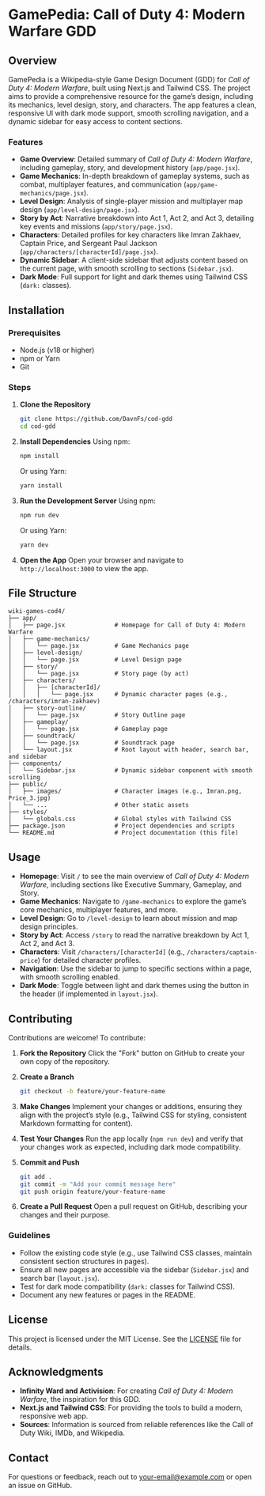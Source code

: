 # GamePedia: Call of Duty 4: Modern Warfare GDD

## Overview

GamePedia is a Wikipedia-style Game Design Document (GDD) for *Call of Duty 4: Modern Warfare*, built using Next.js and Tailwind CSS. The project aims to provide a comprehensive resource for the game’s design, including its mechanics, level design, story, and characters. The app features a clean, responsive UI with dark mode support, smooth scrolling navigation, and a dynamic sidebar for easy access to content sections.

### Features
- **Game Overview**: Detailed summary of *Call of Duty 4: Modern Warfare*, including gameplay, story, and development history (`app/page.jsx`).
- **Game Mechanics**: In-depth breakdown of gameplay systems, such as combat, multiplayer features, and communication (`app/game-mechanics/page.jsx`).
- **Level Design**: Analysis of single-player mission and multiplayer map design (`app/level-design/page.jsx`).
- **Story by Act**: Narrative breakdown into Act 1, Act 2, and Act 3, detailing key events and missions (`app/story/page.jsx`).
- **Characters**: Detailed profiles for key characters like Imran Zakhaev, Captain Price, and Sergeant Paul Jackson (`app/characters/[characterId]/page.jsx`).
- **Dynamic Sidebar**: A client-side sidebar that adjusts content based on the current page, with smooth scrolling to sections (`Sidebar.jsx`).
- **Dark Mode**: Full support for light and dark themes using Tailwind CSS (`dark:` classes).

## Installation

### Prerequisites
- Node.js (v18 or higher)
- npm or Yarn
- Git

### Steps
1. **Clone the Repository**
   ```bash
   git clone https://github.com/DavnFs/cod-gdd
   cd cod-gdd
   ```

2. **Install Dependencies**
   Using npm:
   ```bash
   npm install
   ```
   Or using Yarn:
   ```bash
   yarn install
   ```

3. **Run the Development Server**
   Using npm:
   ```bash
   npm run dev
   ```
   Or using Yarn:
   ```bash
   yarn dev
   ```

4. **Open the App**
   Open your browser and navigate to `http://localhost:3000` to view the app.

## File Structure

```
wiki-games-cod4/
├── app/
│   ├── page.jsx              # Homepage for Call of Duty 4: Modern Warfare
│   ├── game-mechanics/
│   │   └── page.jsx          # Game Mechanics page
│   ├── level-design/
│   │   └── page.jsx          # Level Design page
│   ├── story/
│   │   └── page.jsx          # Story page (by act)
│   ├── characters/
│   │   ├── [characterId]/
│   │   │   └── page.jsx      # Dynamic character pages (e.g., /characters/imran-zakhaev)
│   ├── story-outline/
│   │   └── page.jsx          # Story Outline page
│   ├── gameplay/
│   │   └── page.jsx          # Gameplay page
│   ├── soundtrack/
│   │   └── page.jsx          # Soundtrack page
│   └── layout.jsx            # Root layout with header, search bar, and sidebar
├── components/
│   └── Sidebar.jsx           # Dynamic sidebar component with smooth scrolling
├── public/
│   ├── images/               # Character images (e.g., Imran.png, Price_3.jpg)
│   └── ...                   # Other static assets
├── styles/
│   └── globals.css           # Global styles with Tailwind CSS
├── package.json              # Project dependencies and scripts
└── README.md                 # Project documentation (this file)
```

## Usage

- **Homepage**: Visit `/` to see the main overview of *Call of Duty 4: Modern Warfare*, including sections like Executive Summary, Gameplay, and Story.
- **Game Mechanics**: Navigate to `/game-mechanics` to explore the game’s core mechanics, multiplayer features, and more.
- **Level Design**: Go to `/level-design` to learn about mission and map design principles.
- **Story by Act**: Access `/story` to read the narrative breakdown by Act 1, Act 2, and Act 3.
- **Characters**: Visit `/characters/[characterId]` (e.g., `/characters/captain-price`) for detailed character profiles.
- **Navigation**: Use the sidebar to jump to specific sections within a page, with smooth scrolling enabled.
- **Dark Mode**: Toggle between light and dark themes using the button in the header (if implemented in `layout.jsx`).

## Contributing

Contributions are welcome! To contribute:

1. **Fork the Repository**
   Click the "Fork" button on GitHub to create your own copy of the repository.

2. **Create a Branch**
   ```bash
   git checkout -b feature/your-feature-name
   ```

3. **Make Changes**
   Implement your changes or additions, ensuring they align with the project’s style (e.g., Tailwind CSS for styling, consistent Markdown formatting for content).

4. **Test Your Changes**
   Run the app locally (`npm run dev`) and verify that your changes work as expected, including dark mode compatibility.

5. **Commit and Push**
   ```bash
   git add .
   git commit -m "Add your commit message here"
   git push origin feature/your-feature-name
   ```

6. **Create a Pull Request**
   Open a pull request on GitHub, describing your changes and their purpose.

### Guidelines
- Follow the existing code style (e.g., use Tailwind CSS classes, maintain consistent section structures in pages).
- Ensure all new pages are accessible via the sidebar (`Sidebar.jsx`) and search bar (`layout.jsx`).
- Test for dark mode compatibility (`dark:` classes for Tailwind CSS).
- Document any new features or pages in the README.

## License

This project is licensed under the MIT License. See the [LICENSE](LICENSE) file for details.

## Acknowledgments

- **Infinity Ward and Activision**: For creating *Call of Duty 4: Modern Warfare*, the inspiration for this GDD.
- **Next.js and Tailwind CSS**: For providing the tools to build a modern, responsive web app.
- **Sources**: Information is sourced from reliable references like the Call of Duty Wiki, IMDb, and Wikipedia.

## Contact

For questions or feedback, reach out to [your-email@example.com](mailto:your-email@example.com) or open an issue on GitHub.